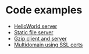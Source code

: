# Code examples

* [HelloWorld server](helloworldserver)
* [Static file server](fileserver)
* [Gzip client and server](gzipped)
* [Multidomain using SSL certs](multidomain)
